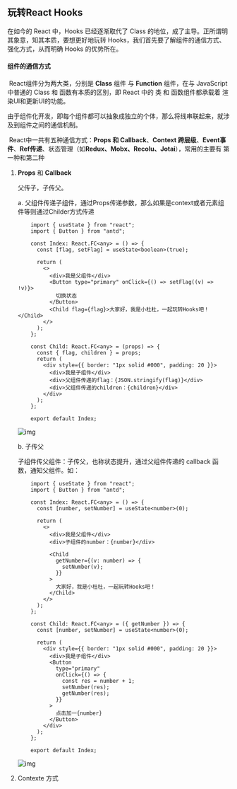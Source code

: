 ## 玩转React Hooks

在如今的 React 中，Hooks 已经逐渐取代了 Class 的地位，成了主导。正所谓明其象意，知其本质，要想更好地玩转 Hooks，我们首先要了解组件的通信方式、强化方式，从而明确 Hooks 的优势所在。

#### 组件的通信方式

​	React组件分为两大类，分别是 **Class** 组件 与 **Function** 组件，在与 JavaScript 中普通的 Class 和 函数有本质的区别，即 React 中的 类 和 函数组件都承载着 渲染UI和更新UI的功能。

由于组件化开发，即每个组件都可以抽象成独立的个体，那么将线串联起来，就涉及到组件之间的通信机制。

​	React中一共有五种通信方式：**Props 和 Callback**、**Context 跨层级**、**Event事件**、**Ref传递**、状态管理（如**Redux、Mobx、Recolu、Jotai**），常用的主要有 第一种和第二种

1. **Props** 和 **Callback**

   父传子，子传父。

   a. 父组件传递子组件，通过Props传递参数，那么如果是context或者元素组件等则通过Childer方式传递

   ```tsx
       import { useState } from "react";
       import { Button } from "antd";
   
       const Index: React.FC<any> = () => {
         const [flag, setFlag] = useState<boolean>(true);
   
         return (
           <>
             <div>我是父组件</div>
             <Button type="primary" onClick={() => setFlag((v) => !v)}>
               切换状态
             </Button>
             <Child flag={flag}>大家好，我是小杜杜，一起玩转Hooks吧！</Child>
           </>
         );
       };
   
       const Child: React.FC<any> = (props) => {
         const { flag, children } = props;
         return (
           <div style={{ border: "1px solid #000", padding: 20 }}>
             <div>我是子组件</div>
             <div>父组件传递的flag：{JSON.stringify(flag)}</div>
             <div>父组件传递的children：{children}</div>
           </div>
         );
       };
   
       export default Index;
   ```

   ![img](https://p3-juejin.byteimg.com/tos-cn-i-k3u1fbpfcp/150bfc79e87142f5a544b61272466f4b~tplv-k3u1fbpfcp-zoom-in-crop-mark:3024:0:0:0.awebp)

   b. 子传父

   子组件传父组件：子传父，也称状态提升，通过父组件传递的 callback 函数，通知父组件。如：

   ```tsx
       import { useState } from "react";
       import { Button } from "antd";
   
       const Index: React.FC<any> = () => {
         const [number, setNumber] = useState<number>(0);
   
         return (
           <>
             <div>我是父组件</div>
             <div>子组件的number：{number}</div>
   
             <Child
               getNumber={(v: number) => {
                 setNumber(v);
               }}
             >
               大家好，我是小杜杜，一起玩转Hooks吧！
             </Child>
           </>
         );
       };
   
       const Child: React.FC<any> = ({ getNumber }) => {
         const [number, setNumber] = useState<number>(0);
   
         return (
           <div style={{ border: "1px solid #000", padding: 20 }}>
             <div>我是子组件</div>
             <Button
               type="primary"
               onClick={() => {
                 const res = number + 1;
                 setNumber(res);
                 getNumber(res);
               }}
             >
               点击加一{number}
             </Button>
           </div>
         );
       };
   
       export default Index;
   
   ```

   ![img](https://p3-juejin.byteimg.com/tos-cn-i-k3u1fbpfcp/bc73db1878304cf39330483372256741~tplv-k3u1fbpfcp-zoom-in-crop-mark:3024:0:0:0.awebp)

2. Contexte 方式